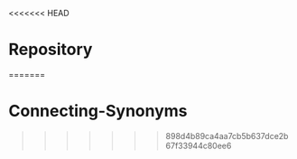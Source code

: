 <<<<<<< HEAD
# Repository
=======
# Connecting-Synonyms
>>>>>>> 898d4b89ca4aa7cb5b637dce2b67f33944c80ee6
